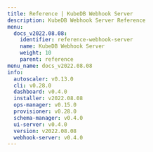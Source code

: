 ```yaml
---
title: Reference | KubeDB Webhook Server
description: KubeDB Webhook Server Reference
menu:
  docs_v2022.08.08:
    identifier: reference-webhook-server
    name: KubeDB Webhook Server
    weight: 10
    parent: reference
menu_name: docs_v2022.08.08
info:
  autoscaler: v0.13.0
  cli: v0.28.0
  dashboard: v0.4.0
  installer: v2022.08.08
  ops-manager: v0.15.0
  provisioner: v0.28.0
  schema-manager: v0.4.0
  ui-server: v0.4.0
  version: v2022.08.08
  webhook-server: v0.4.0
---
```


